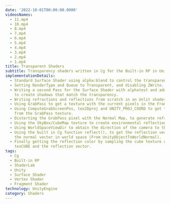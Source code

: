 ```yaml
---
date: '2022-10-01T00:00:00.0000'
videosNames:
  - 11.mp4
  - 10.mp4
  - 8.mp4
  - 7.mp4
  - 6.mp4
  - 5.mp4
  - 4.mp4
  - 3.mp4
  - 2.mp4
  - 1.mp4
title: Transparent Shaders
subtitle: Transparency shaders written in Cg for the Built-in RP in Unity
implementationDetails:
  - Standard Surface Shader using alpha:blend to control the transparency.
  - Setting RenderType and Queue to Transparent, and disabling ZWrite.
  - Writing a second Pass for the Surface Shader with alphatest and addshadow,
    to create shadows that match the transparency.
  - Writing refractions and reflections from scratch in an Unlit shader.
  - Using GrabPass to get a texture with the current pixels in the Frame Buffer.
  - Using ComputeGrabScreenPos, tex2Dproj and UNITY_PROJ_COORD to get the pixel
    from the GrabPass texture.
  - Distorting the GrabPass pixel with the Normal Map, to generate refraction.
  - Using the SkyBox/CubeMap texture to create environmental reflections.
  - Using WorldSpaceViewDir to obtain the direction of the camera to the pixel.
  - Using the built in Cg function reflect(), to get the reflection vector along
    the normal vector in world space (From UnityObjectToWorldNormal).
  - Finally getting the reflection color by sampling the cube texture with
    texCUBE and the reflection vector.
tags:
  - Cg
  - Built-in RP
  - ShaderLab
  - Unity
  - Surface Shader
  - Vertex Shader
  - Fragment Shader
technology: UnityEngine
category: Shaders
---
```

